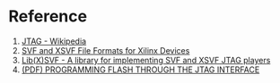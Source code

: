 
# Reference

1. [JTAG - Wikipedia](https://en.wikipedia.org/wiki/JTAG)
2. [SVF and XSVF File Formats for Xilinx Devices](https://www.xilinx.com/support/documentation/application_notes/xapp503.pdf)
3. [Lib(X)SVF - A library for implementing SVF and XSVF JTAG players](http://www.clifford.at/libxsvf/)
4. [(PDF) PROGRAMMING FLASH THROUGH THE JTAG INTERFACE](https://www.silabs.com/documents/public/application-notes/an105.pdf)
